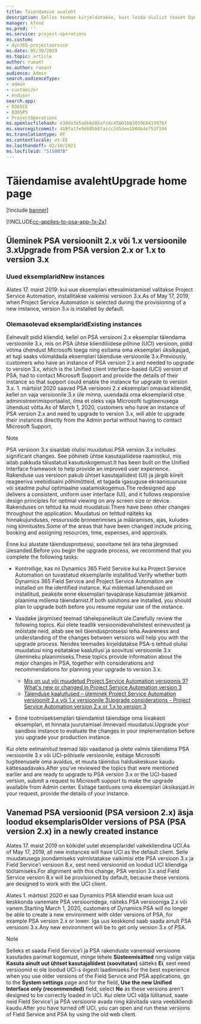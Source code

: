 ```yaml
---
title: Täiendamise avaleht
description: Selles teemas kirjeldatakse, kust leida olulist teavet Dynamics 365 Project Service Automation uute ja muudetud funktsioonide kohta ning kuidas täiendada uusimale versioonile.
manager: kfend
ms.prod: ''
ms.service: project-operations
ms.custom:
- dyn365-projectservice
ms.date: 05/30/2019
ms.topic: article
author: rumant
ms.author: rumant
audience: Admin
search.audienceType:
- admin
- customizer
- enduser
search.app:
- D365CE
- D365PS
- ProjectOperations
ms.openlocfilehash: e30da3a5ade6d8bafcdc45801b830196841997bf
ms.sourcegitcommit: 418fa1fe9d605b8faccc2d5dee1b04b4e753f194
ms.translationtype: HT
ms.contentlocale: et-EE
ms.lasthandoff: 02/10/2021
ms.locfileid: "5150078"
---
```

# <a name="upgrade-home-page"></a><span data-ttu-id="b2cab-103">Täiendamise avaleht</span><span class="sxs-lookup"><span data-stu-id="b2cab-103">Upgrade home page</span></span>

[!include [banner](../includes/psa-now-project-operations.md)]

[!INCLUDE[cc-applies-to-psa-app-1x-2x](../includes/cc-applies-to-psa-app-1x-2x.md)]

## <a name="upgrade-from-psa-version-2x-or-1x-to-version-3x"></a><span data-ttu-id="b2cab-104">Üleminek PSA versioonilt 2.x või 1.x versioonile 3.x</span><span class="sxs-lookup"><span data-stu-id="b2cab-104">Upgrade from PSA version 2.x or 1.x to version 3.x</span></span>

### <a name="new-instances"></a><span data-ttu-id="b2cab-105">Uued eksemplarid</span><span class="sxs-lookup"><span data-stu-id="b2cab-105">New instances</span></span>

<span data-ttu-id="b2cab-106">Alates 17. maist 2019: kui uue eksemplari ettevalmistamisel valitakse Project Service Automation, installitakse vaikimisi versioon 3.x.</span><span class="sxs-lookup"><span data-stu-id="b2cab-106">As of May 17, 2019, when Project Service Automation is selected during the provisioning of a new instance, version 3.x is installed by default.</span></span>

### <a name="existing-instances"></a><span data-ttu-id="b2cab-107">Olemasolevad eksemplarid</span><span class="sxs-lookup"><span data-stu-id="b2cab-107">Existing instances</span></span>

<span data-ttu-id="b2cab-108">Eelnevalt pidid kliendid, kellel on PSA versiooni 2.x eksemplar täiendama versioonile 3.x, mis on PSA ühtse kliendiliidese põhine (UCI) versioon, pidid võtma ühendust Microsofti toega ning esitama oma eksemplari üksikasjad, et tugi saaks võimaldada eksemplari täienduse versioonile 3.x.</span><span class="sxs-lookup"><span data-stu-id="b2cab-108">Previously, customers who have an instance of PSA version 2.x and needed to upgrade to version 3.x, which is the Unified client interface-based (UCI) version of PSA, had to contact Microsoft Support and provide the details of their instance so that support could enable the instance for upgrade to version 3.x.</span></span> <span data-ttu-id="b2cab-109">1. märtsist 2020 saavad PSA versiooni 2.x eksemplari omavad kliendid, kellel on vaja versioonile 3.x üle minna, uuendada oma eksemplarid otse administreerimisportaalist, ilma et oleks vaja Microsofti tugiteenusega ühendust võtta.</span><span class="sxs-lookup"><span data-stu-id="b2cab-109">As of March 1, 2020, customers who have an instance of PSA version 2.x and need to upgrade to version 3.x, will able to upgrade their instances directly from the Admin portal without having to contact Microsoft Support.</span></span>  

> [!NOTE]
> <span data-ttu-id="b2cab-110">PSA versioon 3.x sisaldab olulisi muudatusi.</span><span class="sxs-lookup"><span data-stu-id="b2cab-110">PSA version 3.x includes significant changes.</span></span> <span data-ttu-id="b2cab-111">See põhineb ühtse kasutajaliidese raamistikul, mis aitab pakkuda täiustatud kasutuskogemust.</span><span class="sxs-lookup"><span data-stu-id="b2cab-111">It has been built on the Unified Interface framework to help provide an improved user experience.</span></span> <span data-ttu-id="b2cab-112">Rakenduse uus versioon pakub ühtset kasutajaliidest (UI) ja järgib kiirelt reageeriva veebidisaini põhimõtteid, et tagada igasuguse ekraanisuuruse või seadme puhul optimaalne vaatamiskogemus.</span><span class="sxs-lookup"><span data-stu-id="b2cab-112">The redesigned app delivers a consistent, uniform user interface (UI), and it follows responsive design principles for optimal viewing on any screen size or device.</span></span> <span data-ttu-id="b2cab-113">Rakenduses on tehtud ka muid muudatusi.</span><span class="sxs-lookup"><span data-stu-id="b2cab-113">There have been other changes throughout the application.</span></span> <span data-ttu-id="b2cab-114">Muudatusi on tehtud näiteks ka hinnakujunduses, ressursside broneerimises ja määramises, ajas, kuludes ning kinnitustes.</span><span class="sxs-lookup"><span data-stu-id="b2cab-114">Some of the areas that have been changed include pricing, booking and assigning resources, time, expenses, and approvals.</span></span>

<span data-ttu-id="b2cab-115">Enne kui alustate täiendusprotsessi, soovitame teil ära teha järgmised ülesanded.</span><span class="sxs-lookup"><span data-stu-id="b2cab-115">Before you begin the upgrade process, we recommend that you complete the following tasks:</span></span>

- <span data-ttu-id="b2cab-116">Kontrollige, kas nii Dynamics 365 Field Service kui ka Project Service Automation on tuvastatud eksemplarile installitud.</span><span class="sxs-lookup"><span data-stu-id="b2cab-116">Verify whether both Dynamics 365 Field Service and Project Service Automation are installed on the identified instance.</span></span> <span data-ttu-id="b2cab-117">Kui mõlemad lahendused on installitud, peaksite enne eksemplari tavapärase kasutamise jätkamist plaanima mõlema täiendamist.</span><span class="sxs-lookup"><span data-stu-id="b2cab-117">If both solutions are installed, you should plan to upgrade both before you resume regular use of the instance.</span></span>
- <span data-ttu-id="b2cab-118">Vaadake järgmised teemad tähelepanelikult üle.</span><span class="sxs-lookup"><span data-stu-id="b2cab-118">Carefully review the following topics.</span></span> <span data-ttu-id="b2cab-119">Kui olete teadlik versioonidevahelistest erinevustest ja mõistate neid, aitab see teil täiendusprotsessi teha.</span><span class="sxs-lookup"><span data-stu-id="b2cab-119">Awareness and understanding of the changes between versions will help you with the upgrade process.</span></span> <span data-ttu-id="b2cab-120">Nendes teemades kirjeldatakse PSA-s tehtud olulisi muudatusi ning esitatakse kaalutlusi ja soovitusi versioonile 3.x ülemineku plaanimiseks.</span><span class="sxs-lookup"><span data-stu-id="b2cab-120">These topics provide information about the major changes in PSA, together with considerations and recommendations for planning your upgrade to version 3.x.</span></span>

    - [<span data-ttu-id="b2cab-121">Mis on uut või muudetud Project Service Automation versioonis 3?</span><span class="sxs-lookup"><span data-stu-id="b2cab-121">What's new or changed in Project Service Automation version 3</span></span>](whats-new-changed-v3.md)
    - [<span data-ttu-id="b2cab-122">Täienduse kaalutlused – üleminek Project Service Automation versioonilt 2.x või 1.x versioonile 3</span><span class="sxs-lookup"><span data-stu-id="b2cab-122">Upgrade considerations - Project Service Automation version 2.x or 1.x to version 3</span></span>](upgrade-v3.md)

- <span data-ttu-id="b2cab-123">Enne tootmiseksemplari täiendamist täiendage oma liivakasti eksemplari, et hinnata juurutamisel ilmnevaid muudatusi.</span><span class="sxs-lookup"><span data-stu-id="b2cab-123">Upgrade your sandbox instance to evaluate the changes in your implementation before you upgrade your production instance.</span></span>

<span data-ttu-id="b2cab-124">Kui olete eelmainitud teemad läbi vaadanud ja olete valmis täiendama PSA versioonile 3.x või UCI-põhisele versioonile, esitage Microsofti tugiteenusele oma avaldus, et muuta täiendus halduskeskuse kaudu kättesaadavaks.</span><span class="sxs-lookup"><span data-stu-id="b2cab-124">After you've reviewed the topics that were mentioned earlier and are ready to upgrade to PSA version 3.x or the UCI-based version, submit a request to Microsoft support to make the upgrade available from Admin center.</span></span> <span data-ttu-id="b2cab-125">Esitage taotluses oma eksemplari üksikasjad.</span><span class="sxs-lookup"><span data-stu-id="b2cab-125">In your request, provide the details of your instance.</span></span>

## <a name="older-versions-of-psa-psa-version-2x-in-a-newly-created-instance"></a><span data-ttu-id="b2cab-126">Vanemad PSA versioonid (PSA versioon 2.x) äsja loodud eksemplaris</span><span class="sxs-lookup"><span data-stu-id="b2cab-126">Older versions of PSA (PSA version 2.x) in a newly created instance</span></span>

<span data-ttu-id="b2cab-127">Alates 17. maist 2019 on kõikidel uutel eksemplaridel vaikekliendina UCI.</span><span class="sxs-lookup"><span data-stu-id="b2cab-127">As of May 17, 2019, all new instances will have UCI as the default client.</span></span> <span data-ttu-id="b2cab-128">Selle muudatusega joondamiseks valmistatakse vaikimisi ette PSA versioon 3.x ja Field Service’i versioon 8.x, sest need versioonid on loodud UCI kliendiga töötamiseks.</span><span class="sxs-lookup"><span data-stu-id="b2cab-128">For alignment with this change, PSA version 3.x and Field Service version 8.x will be provisioned by default, because these versions are designed to work with the UCI client.</span></span>

<span data-ttu-id="b2cab-129">Alates 1. märtsist 2020 ei saa Dynamics PSA kliendid enam luua uut keskkonda vanemate PSA versioonidega, näiteks PSA versiooniga 2.x või vanem.</span><span class="sxs-lookup"><span data-stu-id="b2cab-129">Starting March 1, 2020, customers of Dynamics PSA will no longer be able to create a new environment with older versions of PSA, for example PSA version 2.x or lower.</span></span> <span data-ttu-id="b2cab-130">Iga uus keskkond saab saada ainult PSA versiooni 3.x.</span><span class="sxs-lookup"><span data-stu-id="b2cab-130">Any new environment will be to get only version 3.x of PSA.</span></span>

> [!NOTE]
> <span data-ttu-id="b2cab-131">Selleks et saada Field Service’i ja PSA rakenduste vanemaid versioone kasutades parimat kogemust, minge lehele **Süsteemisätted** ning valige välja **Kasuta ainult uut ühtset kasutajaliidest (soovitatav)** sätteks **Ei**, sest need versioonid ei ole loodud UCI-s õigesti laadimiseks.</span><span class="sxs-lookup"><span data-stu-id="b2cab-131">For the best experience when you use older versions of the Field Service and PSA applications, go to the **System settings** page and for the field, **Use the new Unified Interface only (recommended)** field, select **No** as these versions aren't designed to be correctly loaded in UCI.</span></span> <span data-ttu-id="b2cab-132">Kui olete UCI välja lülitanud, saate neid Field Service’i ja PSA versioone avada ning käivitada vana veebikliendi kaudu.</span><span class="sxs-lookup"><span data-stu-id="b2cab-132">After you have turned off UCI, you can open and run these versions of Field Service and PSA by using the old web client.</span></span> 

